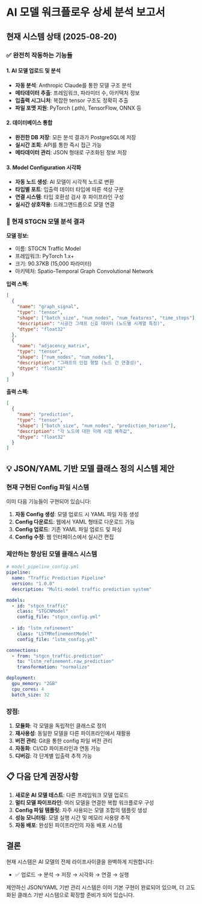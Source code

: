 # AI 모델 워크플로우 상세 분석 보고서

## 현재 시스템 상태 (2025-08-20)

### ✅ 완전히 작동하는 기능들

#### 1. AI 모델 업로드 및 분석
- **자동 분석**: Anthropic Claude를 통한 모델 구조 분석
- **메타데이터 추출**: 프레임워크, 파라미터 수, 아키텍처 정보
- **입출력 시그니처**: 복잡한 tensor 구조도 정확히 추출
- **파일 포맷 지원**: PyTorch (.pth), TensorFlow, ONNX 등

#### 2. 데이터베이스 통합
- **완전한 DB 저장**: 모든 분석 결과가 PostgreSQL에 저장
- **실시간 조회**: API를 통한 즉시 접근 가능
- **메타데이터 관리**: JSON 형태로 구조화된 정보 저장

#### 3. Model Configuration 시각화
- **자동 노드 생성**: AI 모델이 시각적 노드로 변환
- **타입별 포트**: 입출력 데이터 타입에 따른 색상 구분
- **연결 시스템**: 타입 호환성 검사 후 파이프라인 구성
- **실시간 상호작용**: 드래그앤드롭으로 모델 연결

### 🎯 현재 STGCN 모델 분석 결과

**모델 정보:**
- 이름: STGCN Traffic Model
- 프레임워크: PyTorch 1.x+
- 크기: 90.37KB (15,000 파라미터)
- 아키텍처: Spatio-Temporal Graph Convolutional Network

**입력 스펙:**
```json
[
  {
    "name": "graph_signal",
    "type": "tensor",
    "shape": ["batch_size", "num_nodes", "num_features", "time_steps"],
    "description": "시공간 그래프 신호 데이터 (노드별 시계열 특징)",
    "dtype": "float32"
  },
  {
    "name": "adjacency_matrix", 
    "type": "tensor",
    "shape": ["num_nodes", "num_nodes"],
    "description": "그래프의 인접 행렬 (노드 간 연결성)",
    "dtype": "float32"
  }
]
```

**출력 스펙:**
```json
[
  {
    "name": "prediction",
    "type": "tensor", 
    "shape": ["batch_size", "num_nodes", "prediction_horizon"],
    "description": "각 노드에 대한 미래 시점 예측값",
    "dtype": "float32"
  }
]
```

## 💡 JSON/YAML 기반 모델 클래스 정의 시스템 제안

### 현재 구현된 Config 파일 시스템
이미 다음 기능들이 구현되어 있습니다:

1. **자동 Config 생성**: 모델 업로드 시 YAML 파일 자동 생성
2. **Config 다운로드**: 웹에서 YAML 형태로 다운로드 가능
3. **Config 업로드**: 기존 YAML 파일 업로드 및 파싱
4. **Config 수정**: 웹 인터페이스에서 실시간 편집

### 제안하는 향상된 모델 클래스 시스템

```yaml
# model_pipeline_config.yml
pipeline:
  name: "Traffic Prediction Pipeline"
  version: "1.0.0"
  description: "Multi-model traffic prediction system"

models:
  - id: "stgcn_traffic"
    class: "STGCNModel"
    config_file: "stgcn_config.yml"
    
  - id: "lstm_refinement"
    class: "LSTMRefinementModel" 
    config_file: "lstm_config.yml"

connections:
  - from: "stgcn_traffic.prediction"
    to: "lstm_refinement.raw_prediction"
    transformation: "normalize"

deployment:
  gpu_memory: "2GB"
  cpu_cores: 4
  batch_size: 32
```

### 장점:
1. **모듈화**: 각 모델을 독립적인 클래스로 정의
2. **재사용성**: 동일한 모델을 다른 파이프라인에서 재활용
3. **버전 관리**: Git을 통한 config 파일 버전 관리
4. **자동화**: CI/CD 파이프라인과 연동 가능
5. **디버깅**: 각 단계별 입출력 추적 가능

## 📋 다음 단계 권장사항

1. **새로운 AI 모델 테스트**: 다른 프레임워크 모델 업로드
2. **멀티 모델 파이프라인**: 여러 모델을 연결한 복합 워크플로우 구성
3. **Config 파일 템플릿**: 자주 사용되는 모델 조합의 템플릿 생성
4. **성능 모니터링**: 모델 실행 시간 및 메모리 사용량 추적
5. **자동 배포**: 완성된 파이프라인의 자동 배포 시스템

## 결론

현재 시스템은 AI 모델의 전체 라이프사이클을 완벽하게 지원합니다:
- ✅ 업로드 → 분석 → 저장 → 시각화 → 연결 → 실행

제안하신 JSON/YAML 기반 관리 시스템은 이미 기본 구현이 완료되어 있으며, 
더 고도화된 클래스 기반 시스템으로 확장할 준비가 되어 있습니다.